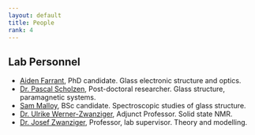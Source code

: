 ```yaml
---
layout: default
title: People
rank: 4
---
```

## Lab Personnel

- [Aiden Farrant](mailto:aiden.farrant@dal.ca), PhD candidate. Glass electronic structure and optics.
- [Dr. Pascal Scholzen](mailto:pascal.scholzen@dal.ca), Post-doctoral researcher. Glass structure, paramagnetic systems.
- [Sam Malloy](mailto:sm715943@dal.ca), BSc candidate. Spectroscopic studies of glass structure.
- [Dr. Ulrike Werner-Zwanziger](mailto:ulli.zwanziger@dal.ca), Adjunct Professor. Solid state NMR.
- [Dr. Josef Zwanziger](mailto:jzwanzig@dal.ca), Professor, lab supervisor. Theory and modelling.

